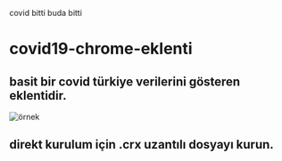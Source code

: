 covid bitti buda bitti

# covid19-chrome-eklenti

## basit bir covid türkiye verilerini gösteren eklentidir.

![örnek](örnek.png)

## direkt kurulum için .crx uzantılı dosyayı kurun.
